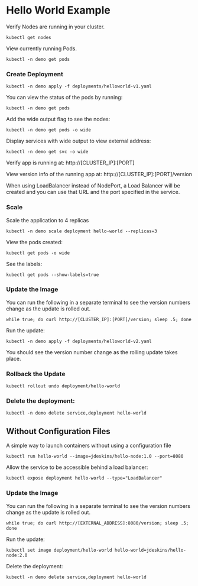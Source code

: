 # Hello World Example


Verify Nodes are running in your cluster.
```
kubectl get nodes
```

View currently running Pods.
```
kubectl -n demo get pods
```


### Create Deployment

```
kubectl -n demo apply -f deployments/helloworld-v1.yaml
```

You can view the status of the pods by running:
```
kubectl -n demo get pods
```

Add the wide output flag to see the nodes:
```
kubectl -n demo get pods -o wide
```

Display services with wide output to view external address:
```
kubectl -n demo get svc -o wide
```

Verify app is running at:  http://[CLUSTER_IP]:[PORT]

View version info of the running app at: http://[CLUSTER_IP]:[PORT]/version

When using LoadBalancer instead of NodePort, a Load Balancer will be created and you can
use that URL and the port specified in the service.

### Scale

Scale the application to 4 replicas
```
kubectl -n demo scale deployment hello-world --replicas=3
```

View the pods created:
```
kubectl get pods -o wide
```

See the labels:
```
kubectl get pods --show-labels=true
```

### Update the Image

You can run the following in a separate terminal to see the version numbers change as the update is rolled out.
```
while true; do curl http://[CLUSTER_IP]:[PORT]/version; sleep .5; done
```

Run the update:
```
kubectl -n demo apply -f deployments/helloworld-v2.yaml
```

You should see the version number change as the rolling update takes place.

### Rollback the Update
```
kubectl rollout undo deployment/hello-world
```

### Delete the deployment:
```
kubectl -n demo delete service,deployment hello-world
```


## Without Configuration Files
A simple way to launch containers without using a configuration file
```
kubectl run hello-world --image=jdeskins/hello-node:1.0 --port=8080
```

Allow the service to be accessible behind a load balancer:
```
kubectl expose deployment hello-world --type="LoadBalancer"
```


### Update the Image

You can run the following in a separate terminal to see the version numbers change as the update is rolled out.
```
while true; do curl http://[EXTERNAL_ADDRESS]:8080/version; sleep .5; done
```

Run the update:
```
kubectl set image deployment/hello-world hello-world=jdeskins/hello-node:2.0
```

Delete the deployment:
```
kubectl -n demo delete service,deployment hello-world
```
